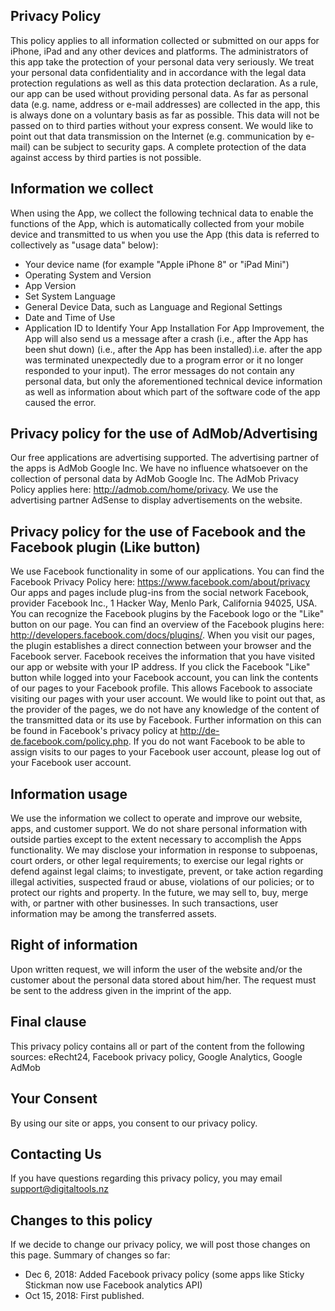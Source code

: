## Privacy Policy
This policy applies to all information collected or submitted on our apps for iPhone, iPad and any other devices and platforms.
The administrators of this app take the protection of your personal data very seriously. We treat your personal data confidentiality and in accordance with the legal data protection regulations as well as this data protection declaration. As a rule, our app can be used without providing personal data. As far as personal data (e.g. name, address or e-mail addresses) are collected in the app, this is always done on a voluntary basis as far as possible. This data will not be passed on to third parties without your express consent. We would like to point out that data transmission on the Internet (e.g. communication by e-mail) can be subject to security gaps. A complete protection of the data against access by third parties is not possible.
## Information we collect
When using the App, we collect the following technical data to enable the functions of the App, which is automatically collected from your mobile device and transmitted to us when you use the App (this data is referred to collectively as "usage data" below):
- Your device name (for example "Apple iPhone 8" or "iPad Mini")
- Operating System and Version
- App Version
- Set System Language
- General Device Data, such as Language and Regional Settings
- Date and Time of Use
- Application ID to Identify Your App Installation
For App Improvement, the App will also send us a message after a crash (i.e., after the App has been shut down) (i.e., after the App has been installed).i.e. after the app was terminated unexpectedly due to a program error or it no longer responded to your input). The error messages do not contain any personal data, but only the aforementioned technical device information as well as information about which part of the software code of the app caused the error.
## Privacy policy for the use of AdMob/Advertising
Our free applications are advertising supported. The advertising partner of the apps is AdMob Google Inc. We have no influence whatsoever on the collection of personal data by AdMob Google Inc. The AdMob Privacy Policy applies here: http://admob.com/home/privacy. We use the advertising partner AdSense to display advertisements on the website.
## Privacy policy for the use of Facebook and the Facebook plugin (Like button)
We use Facebook functionality in some of our applications. You can find the Facebook Privacy Policy here: https://www.facebook.com/about/privacy Our apps and pages include plug-ins from the social network Facebook, provider Facebook Inc., 1 Hacker Way, Menlo Park, California 94025, USA. You can recognize the Facebook plugins by the Facebook logo or the "Like" button on our page. You can find an overview of the Facebook plugins here: http://developers.facebook.com/docs/plugins/. When you visit our pages, the plugin establishes a direct connection between your browser and the Facebook server. Facebook receives the information that you have visited our app or website with your IP address. If you click the Facebook "Like" button while logged into your Facebook account, you can link the contents of our pages to your Facebook profile. This allows Facebook to associate visiting our pages with your user account. We would like to point out that, as the provider of the pages, we do not have any knowledge of the content of the transmitted data or its use by Facebook. Further information on this can be found in Facebook's privacy policy at http://de-de.facebook.com/policy.php. If you do not want Facebook to be able to assign visits to our pages to your Facebook user account, please log out of your Facebook user account.
## Information usage
We use the information we collect to operate and improve our website, apps, and customer support.
We do not share personal information with outside parties except to the extent necessary to accomplish the Apps functionality.
We may disclose your information in response to subpoenas, court orders, or other legal requirements; to exercise our legal rights or defend against legal claims; to investigate, prevent, or take action regarding illegal activities, suspected fraud or abuse, violations of our policies; or to protect our rights and property.
In the future, we may sell to, buy, merge with, or partner with other businesses. In such transactions, user information may be among the transferred assets.
## Right of information
Upon written request, we will inform the user of the website and/or the customer about the personal data stored about him/her. The request must be sent to the address given in the imprint of the app.
## Final clause
This privacy policy contains all or part of the content from the following sources: eRecht24, Facebook privacy policy, Google Analytics, Google AdMob
## Your Consent
By using our site or apps, you consent to our privacy policy.
## Contacting Us
If you have questions regarding this privacy policy, you may email support@digitaltools.nz
## Changes to this policy
If we decide to change our privacy policy, we will post those changes on this page. Summary of changes so far:

- Dec 6, 2018: Added Facebook privacy policy (some apps like Sticky Stickman now use Facebook analytics API)
- Oct 15, 2018: First published.
